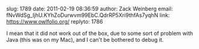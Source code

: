 slug:    1789
date:    2011-02-19 08:36:59
author:  Zack Weinberg
email:   fNvWdSg_IjhU.KYhZoDurwvm99EbC.QdrRP5Xri9thfAs7yqhN
link:     https://www.owlfolio.org/
replyto: 1786

I mean that it did not work out of the box, due to some sort of
problem with Java (this was on my Mac), and I can't be bothered to
debug it.
